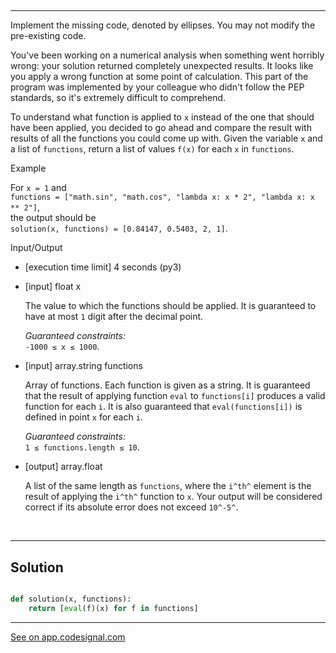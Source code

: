 ##

---

Implement the missing code, denoted by ellipses. You may not modify the pre-existing code.

You've been working on a numerical analysis when something went horribly wrong: your solution returned completely unexpected results. It looks like you apply a wrong function at some point of calculation. This part of the program was implemented by your colleague who didn't follow the PEP standards, so it's extremely difficult to comprehend.

To understand what function is applied to `x` instead of the one that should have been applied, you decided to go ahead and compare the result with results of all the functions you could come up with. Given the variable `x` and a list of `functions`, return a list of values `f(x)` for each `x` in `functions`.

Example

For `x = 1` and\
`functions = ["math.sin", "math.cos", "lambda x: x * 2", "lambda x: x ** 2"]`,\
the output should be\
`solution(x, functions) = [0.84147, 0.5403, 2, 1]`.

Input/Output

- [execution time limit] 4 seconds (py3)

- [input] float x

  The value to which the functions should be applied. It is guaranteed to have at most `1` digit after the decimal point.

  _Guaranteed constraints:_\
  `-1000 ≤ x ≤ 1000`.

- [input] array.string functions

  Array of functions. Each function is given as a string. It is guaranteed that the result of applying function `eval` to `functions[i]` produces a valid function for each `i`. It is also guaranteed that `eval(functions[i])` is defined in point `x` for each `i`.

  _Guaranteed constraints:_\
  `1 ≤ functions.length ≤ 10`.

- [output] array.float

  A list of the same length as `functions`, where the `i^th^` element is the result of applying the `i^th^` function to `x`. Your output will be considered correct if its absolute error does not exceed `10^-5^`.

<br>

---

## Solution

```python

def solution(x, functions):
    return [eval(f)(x) for f in functions]


```

---

[See on app.codesignal.com](https://app.codesignal.com/arcade/python-arcade/higher-order-thinking/2wXrvGPGwwEejLXq2)
